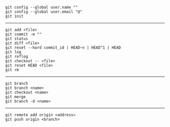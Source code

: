 	git config --global user.name ""
	git config --global user.email "@"
	git init
---
	git add <file>
	git commit -m ""
	git status
	git diff <file>
	git reset --hard commit_id | HEAD~n | HEAD^1 | HEAD
	git log
	git reflog
	git checkout -- <file>
	git reset HEAD <file>
	git rm
---
	git branch
	git branch <name>
	git checkout <name>
	git merge
	git branch -d <name>
---
    git remote add origin <address>
    git push origin <branch>
